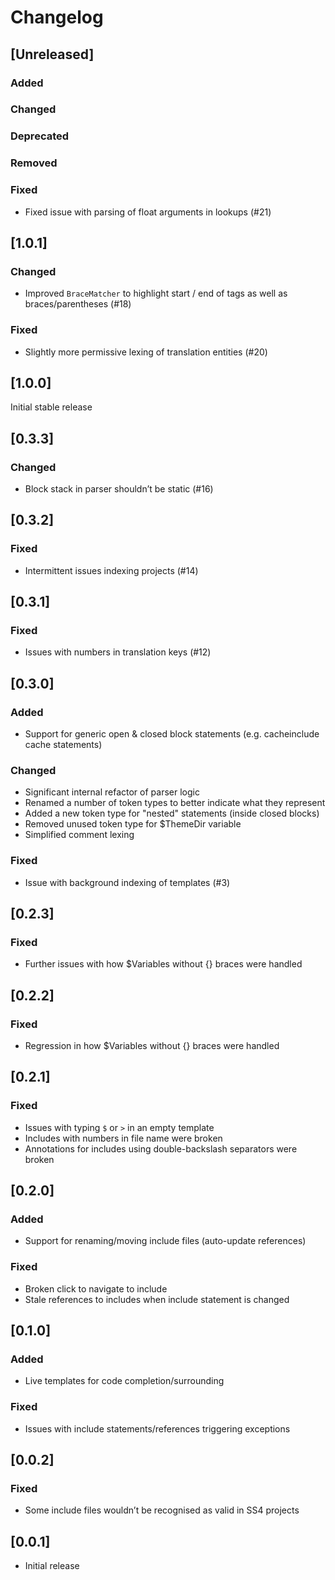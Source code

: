 # Changelog

## [Unreleased]
### Added

### Changed

### Deprecated

### Removed

### Fixed
- Fixed issue with parsing of float arguments in lookups (#21)

## [1.0.1]
### Changed
- Improved `BraceMatcher` to highlight start / end of tags as well as braces/parentheses (#18)

### Fixed
- Slightly more permissive lexing of translation entities (#20)

## [1.0.0]
Initial stable release

## [0.3.3]
### Changed
- Block stack in parser shouldn’t be static (#16)

## [0.3.2]
### Fixed
- Intermittent issues indexing projects (#14)

## [0.3.1]
### Fixed
- Issues with numbers in translation keys (#12)

## [0.3.0]
### Added
- Support for generic open & closed block statements (e.g. cacheinclude cache statements)

### Changed
- Significant internal refactor of parser logic
- Renamed a number of token types to better indicate what they represent
- Added a new token type for "nested" statements (inside closed blocks)
- Removed unused token type for $ThemeDir variable
- Simplified comment lexing

### Fixed
- Issue with background indexing of templates (#3)

## [0.2.3]
### Fixed
- Further issues with how $Variables without {} braces were handled

## [0.2.2]
### Fixed
- Regression in how $Variables without {} braces were handled

## [0.2.1]
### Fixed
- Issues with typing `$` or `>` in an empty template
- Includes with numbers in file name were broken
- Annotations for includes using double-backslash separators were broken

## [0.2.0]
### Added
- Support for renaming/moving include files (auto-update references)

### Fixed
- Broken click to navigate to include
- Stale references to includes when include statement is changed

## [0.1.0]
### Added
- Live templates for code completion/surrounding

### Fixed
- Issues with include statements/references triggering exceptions

## [0.0.2]
### Fixed
- Some include files wouldn’t be recognised as valid in SS4 projects

## [0.0.1]
- Initial release
